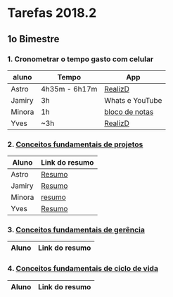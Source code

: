 # Tarefas 2018.2

## 1o Bimestre

### 1. Cronometrar o tempo gasto com celular

| aluno | Tempo | App |
| --- | --- | --- |
| Astro | 4h35m - 6h17m | [RealizD](http://www.realizd.com/) |
| Jamiry |3h | Whats e YouTube |
| Minora | 1h | [bloco de notas](http://bulletjournal.com/) |
| Yves | ~3h | [RealizD](http://www.realizd.com/) |


### 2. [Conceitos fundamentais de projetos](fundamentos/projeto/)

| Aluno | Link do resumo |
| --- | --- |
| Astro | [Resumo](fundamentos/projeto/resumo-astro) |
| Jamiry | [Resumo](fundamentos/projeto/resumo-jamiry)|
| Minora | [resumo](fundamentos/projeto/minora) |
| Yves | [Resumo](fundamentos/projeto/resumo-yves) |


### 3. [Conceitos fundamentais de gerência](fundamentos/management/)

| Aluno | Link do resumo |
| --- | --- |


### 4. [Conceitos fundamentais de ciclo de vida](fundamentos/life-cycle/)

| Aluno | Link do resumo |
| --- | --- |
